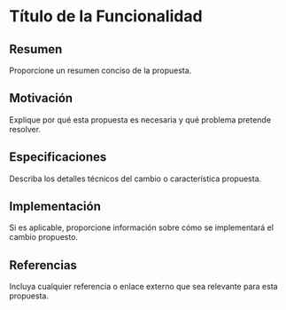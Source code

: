 # Título de la Funcionalidad

## Resumen

Proporcione un resumen conciso de la propuesta.

## Motivación

Explique por qué esta propuesta es necesaria y qué problema pretende resolver.

## Especificaciones

Describa los detalles técnicos del cambio o característica propuesta.

## Implementación

Si es aplicable, proporcione información sobre cómo se implementará el cambio propuesto.

## Referencias

Incluya cualquier referencia o enlace externo que sea relevante para esta propuesta.
